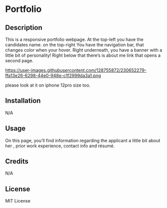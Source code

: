 # Portfolio

## Description

This is a responsive portfolio webpage.  At the top-left you have the candidates name. on the top-right You have the navigation bar, that changes color when your hover. Right underneath, you have a banner with a little bit of personality! Right below that there’s is about me link that opens a second page. 

https://user-images.githubusercontent.com/128755872/230652279-ffa13e26-6298-44e0-948e-c1f2999da3a1.png

please look at it on iphone 12pro size too.

## Installation

N/A

## Usage

On this page, you’ll find information regarding  the applicant a little bit about her , prior work experience, contact info and résumé.

## Credits

N/A
## License
MIT License
